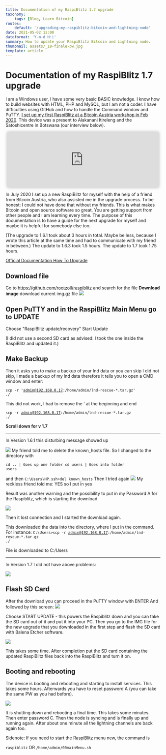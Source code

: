 ```yaml
---
title: Documentation of my RaspiBlitz 1.7 upgrade
taxonomy:
    tags: [Blog, Learn Bitcoin]
routes:
    default: '/upgrading-my-raspiblitz-bitcoin-and-lightning-node'
date: 2021-05-02 12:00
dateformat: 'Y-m-d H:i'
summary: How to update your RaspiBlitz Bitcoin and Lightning node.
thumbnail: assets/_18-finale-pw.jpg
template: article
---
```


# Documentation of my RaspiBlitz 1.7 upgrade

I am a Windows user, I have some very basic BASIC knowledge. I know how to build websites with HTML, PHP and MySQL, but I am not a coder. I have difficulties using GitHub and how to handle the Command window and PuTTY.
<a href="https://bitcoin-austria.at/raspiblitz-lightning-network-building-workshop/" target="_blank" rel="noopener noreferrer">I set up my first RaspiBlitz at a Bitcoin Austria workshop in Feb 2020</a>. This device was a present to Alakanani Itireleng and the Satoshicentre in Botswana (our interview below).

<iframe src="https://www.vodio.fr/frameplay.php?idref=25622&urlref=1" style="border: 0px none; box-shadow: rgba(0, 0, 0, 0.28) 0px 0px 10px; width: calc(100% - 10px); height: 180px; margin-left: 5px; padding: 0;" scrolling="no"></iframe>

In July 2020 I set up a new RaspiBlitz for myself with the help of a friend from Bitcoin Austria, who also assisted me in the upgrade process. To be honest: I could not have done that without my friends. This is what makes Bitcoin and open source software so great. You are getting support from other people and I am learning every time.
The purpose of this documentation is to have a guide for the next upgrade for myself and maybe it is helpful for somebody else too.

(The upgrade to 1.6.1 took about 3 hours in total. Maybe be less, because I wrote this article at the same time and had to communicate with my friend in between.)
The update to 1.6.3 took 1.5 hours.
The update to 1.7 took 1.75 hours.

<a href="https://github.com/rootzoll/raspiblitz/blob/v1.6/FAQ.md#how-to-update-my-raspiblitz-since-12" target="_blank" rel="noopener noreferrer">Official Documentation How To Upgrade</a>

## Download file
Go to <a href="https://github.com/rootzoll/raspiblitz" target="_blank" rel="noopener">https://github.com/rootzoll/raspiblitz</a> and search for the file <strong>Download image</strong> download current img.gz file
![](assets/_18-download-file.png)

## Open PuTTY and in the RaspiBlitz Main Menu go to UPDATE
Choose "RaspiBlitz update/recovery"
Start Update

(I did not use a second SD card as advised. I took the one inside the RaspiBlitz and updated it.)

## Make Backup
Then it asks you to make a backup of your lnd data or you can skip
I did not skip, I made a backup of my lnd data
therefore it tells you to open a CMD window and enter:

<code>scp -r 'admin@192.168.0.17:/home/admin/lnd-rescue-*.tar.gz' ./</code>

This did not work, I had to remove the ' at the beginning and end

<code>scp -r admin@192.168.0.17:/home/admin/lnd-rescue-*.tar.gz ./
</code>

<strong>Scroll down for v 1.7</strong>

<hr />

In Version 1.6.1 this disturbing message showed up

![](assets/_18-upgrade0.jpg)
My friend told me to delete the known_hosts file. So I changed to the directory with

<code>cd ..  | Goes up one folder
cd users  | Goes into folder users</code>

and then
<code>C:\Users\HP\.ssh&gt;del known_hosts</code>
Then I tried again
![](assets/_18-again.png)
My reckless friend told me: YES so I put in yes

Result was another warning and the possibility to put in my Password A for the Raspiblitz, which is starting the download

![](assets/_18-again2.png)

Then it lost connection and I started the download again.

This downloaded the data into the directory, where I put in the command. For instance:
<code>C:\Users&gt;scp -r admin@192.168.0.17:/home/admin/lnd-rescue-*.tar.gz ./</code>

File is downloaded to C:/Users

<hr />

In Version 1.7 I did not have above problems:

![](assets/_18-upgrade1.6.2.jpg)


## Flash SD Card
After the download you can proceed in the PuTTY window with ENTER
And followed by this screen:
![](assets/_18-upgrade2.jpg)

Choose START UPDATE - this powers the Raspiblitz down and you can take the SD card out of it and put it into your PC. Then you go to the IMG file for the new upgrade that you downloaded in the first step and flash the SD card with Balena Etcher software.

![](assets/_18-Flash-SD-card-Balena-etcher.jpg)

This takes some time. After completion put the SD card containing the updated RaspiBlitz files back into the RaspiBlitz and turn it on.

## Booting and rebooting
The device is booting and rebooting and starting to install services. This takes some hours.
Afterwards you have to reset password A (you can take the same PW as you had before).

![](assets/_18-finale-pw.jpg)

It is shutting down and rebooting a final time. This takes some minutes. Then enter password C.
Then the node is syncing and is finally up and running again. After about one minute all the lightning channels are back again too.

Sidenote:
If you need to start the RaspiBlitz menu new, the command is

<code>raspiblitz</code>
OR
<code>/home/admin/00mainMenu.sh</code>